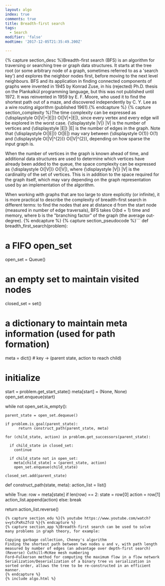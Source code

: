 ```yaml
---
layout: algo
index: true
comments: true
title: Breadth-first search
tags:
  - Search
modifier: 'false'
modtime: '2017-12-05T21:35:49.200Z'

---
```

{% capture section_desc %}Breadth-first search (BFS) is an algorithm for traversing or searching tree or graph data structures. It starts at the tree root (or some arbitrary node of a graph, sometimes referred to as a 'search key') and explores the neighbor nodes first, before moving to the next level neighbours.
BFS and its application in finding connected components of graphs were invented in 1945 by Konrad Zuse, in his (rejected) Ph.D. thesis on the Plankalkül programming language, but this was not published until 1972. It was reinvented in 1959 by E. F. Moore, who used it to find the shortest path out of a maze, and discovered independently by C. Y. Lee as a wire routing algorithm (published 1961).{% endcapture %}
{% capture section_complexity %}The time complexity can be expressed as {\displaystyle O(|V|+|E|)} O(|V|+|E|), since every vertex and every edge will be explored in the worst case. {\displaystyle |V|} |V| is the number of vertices and {\displaystyle |E|} |E| is the number of edges in the graph. Note that {\displaystyle O(|E|)} O(|E|) may vary between {\displaystyle O(1)} O(1) and {\displaystyle O(|V|^{2})} O(|V|^{2}), depending on how sparse the input graph is.

When the number of vertices in the graph is known ahead of time, and additional data structures are used to determine which vertices have already been added to the queue, the space complexity can be expressed as {\displaystyle O(|V|)} O(|V|), where {\displaystyle |V|} |V| is the cardinality of the set of vertices. This is in addition to the space required for the graph itself, which may vary depending on the graph representation used by an implementation of the algorithm.

When working with graphs that are too large to store explicitly (or infinite), it is more practical to describe the complexity of breadth-first search in different terms: to find the nodes that are at distance d from the start node (measured in number of edge traversals), BFS takes O(bd + 1) time and memory, where b is the "branching factor" of the graph (the average out-degree).
{% endcapture %}
{% capture section_pseudocode %}```
def breadth_first_search(problem):

  # a FIFO open_set
  open_set = Queue()
  # an empty set to maintain visited nodes
  closed_set = set()
  # a dictionary to maintain meta information (used for path formation)
  meta = dict()  # key -> (parent state, action to reach child)

  # initialize
  start = problem.get_start_state()
  meta[start] = (None, None)
  open_set.enqueue(start)

  while not open_set.is_empty():

    parent_state = open_set.dequeue()

    if problem.is_goal(parent_state):
          return construct_path(parent_state, meta)

    for (child_state, action) in problem.get_successors(parent_state):

      if child_state in closed_set:
        continue

      if child_state not in open_set:
        meta[child_state] = (parent_state, action)
        open_set.enqueue(child_state)

    closed_set.add(parent_state)


def construct_path(state, meta):
  action_list = list()
  
  while True:
    row = meta[state]
    if len(row) == 2:
      state = row[0]
      action = row[1]
      action_list.append(action)
    else:
      break
  
  return action_list.reverse()
```{% endcapture %}
{% capture section_edu %}{% youtube https://www.youtube.com/watch?v=ytcPxRsZfcU %}{% endcapture %}
{% capture section_app %}Breadth-first search can be used to solve many problems in graph theory, for example:

Copying garbage collection, Cheney's algorithm
Finding the shortest path between two nodes u and v, with path length measured by number of edges (an advantage over depth-first search)
(Reverse) Cuthill–McKee mesh numbering
Ford–Fulkerson method for computing the maximum flow in a flow network
Serialization/Deserialization of a binary tree vs serialization in sorted order, allows the tree to be re-constructed in an efficient manner.
{% endcapture %}
{% include algo.html %}
